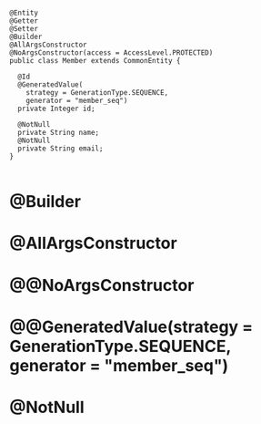 <pre>
<code>
@Entity
@Getter
@Setter
@Builder
@AllArgsConstructor
@NoArgsConstructor(access = AccessLevel.PROTECTED)
public class Member extends CommonEntity {

  @Id
  @GeneratedValue(
    strategy = GenerationType.SEQUENCE,
    generator = "member_seq")
  private Integer id;

  @NotNull
  private String name;
  @NotNull
  private String email;
}
</code>
</pre>

# @Builder

# @AllArgsConstructor

# @@NoArgsConstructor

# @@GeneratedValue(strategy = GenerationType.SEQUENCE, generator = "member_seq")

# @NotNull
